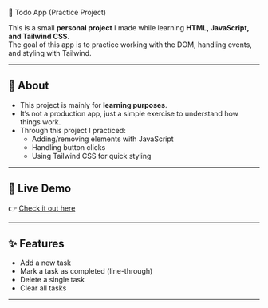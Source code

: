 📝 Todo App (Practice Project)

This is a small **personal project** I made while learning **HTML, JavaScript, and Tailwind CSS**.  
The goal of this app is to practice working with the DOM, handling events, and styling with Tailwind.  

---

## 📜 About
- This project is mainly for **learning purposes**.  
- It’s not a production app, just a simple exercise to understand how things work.  
- Through this project I practiced:
  - Adding/removing elements with JavaScript
  - Handling button clicks
  - Using Tailwind CSS for quick styling

---

## 🚀 Live Demo
👉 [Check it out here](https://deptraiphongnhanhkep2.github.io/todoapp)  


---

## ✨ Features
- Add a new task  
- Mark a task as completed (line-through)  
- Delete a single task  
- Clear all tasks  

---
